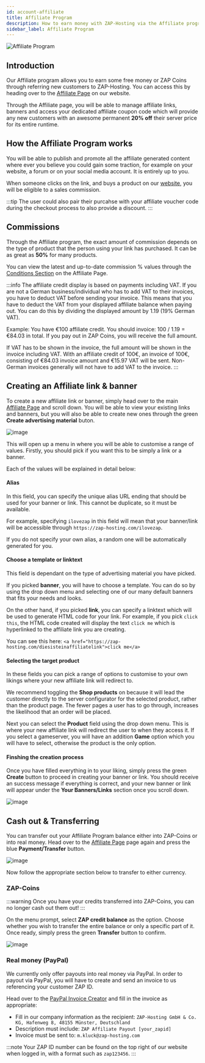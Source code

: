 ```yaml
---
id: account-affiliate
title: Affiliate Program
description: How to earn money with ZAP-Hosting via the Affiliate program - ZAP-Hosting.com documentation
sidebar_label: Affiliate Program
---
```


![Affiliate Program](https://screensaver01.zap-hosting.com/index.php/s/GoXwRnHrRARc4jk/preview)

## Introduction
Our Affiliate program allows you to earn some free money or ZAP Coins through referring new customers to ZAP-Hosting. You can access this by heading over to the [Affiliate Page](https://zap-hosting.com/en/customer/affiliate/) on our website.

Through the Affiliate page, you will be able to manage affiliate links, banners and access your dedicated affiliate coupon code which will provide any new customers with an awesome permanent **20% off** their server price for its entire runtime.

## How the Affiliate Program works
You will be able to publish and promote all the affiliate generated content where ever you believe you could gain some traction, for example on your website, a forum or on your social media account. It is entirely up to you.

When someone clicks on the link, and buys a product on our [website](https://zap-hosting.com/), you will be eligible to a sales commission. 

:::tip
The user could also pair their purcahse with your affiliate voucher code during the checkout process to also provide a discount.
:::

## Commissions
Through the Affiliate program, the exact amount of commission depends on the type of product that the person using your link has purchased. It can be as great as **50%** for many products.

You can view the latest and up-to-date commission % values through the [Conditions Section](https://zap-hosting.com/en/customer/affiliate/conditions/) on the Affiliate Page.

:::info
The affiliate credit display is based on payments including VAT. If you are not a German business/individual who has to add VAT to their invoices, you have to deduct VAT before sending your invoice. This means that you have to deduct the VAT from your displayed affiliate balance when paying out. You can do this by dividing the displayed amount by 1.19 (19% German VAT).

Example: You have €100 affiliate credit. You should invoice: 100 / 1.19 = €84.03 in total. If you pay out in ZAP Coins, you will receive the full amount.

If VAT has to be shown in the invoice, the full amount will be shown in the invoice including VAT. With an affiliate credit of 100€, an invoice of 100€, consisting of €84.03 invoice amount and €15.97 VAT will be sent. Non-German invoices generally will not have to add VAT to the invoice.
:::

## Creating an Affiliate link & banner
To create a new affiliate link or banner, simply head over to the main [Affiliate Page](https://zap-hosting.com/en/customer/affiliate/) and scroll down. You will be able to view your existing links and banners, but you will also be able to create new ones through the green **Create advertising material** buton.

![image](https://screensaver01.zap-hosting.com/index.php/s/zHjcrXACxAoA7qJ/preview)

This will open up a menu in where you will be able to customise a range of values. Firstly, you should pick if you want this to be simply a link or a banner.

Each of the values will be explained in detail below:

#### Alias
In this field, you can specify the unique alias URL ending that should be used for your banner or link. This cannot be duplicate, so it must be available.

For example, specifying `ilovezap` in this field will mean that your banner/link will be accessible through `https://zap-hosting.com/ilovezap`.

If you do not specify your own alias, a random one will be automatically generated for you.

#### Choose a template or linktext
This field is dependant on the type of advertising material you have picked. 

If you picked **banner**, you will have to choose a template. You can do so by using the drop down menu and selecting one of our many default banners that fits your needs and looks.

On the other hand, if you picked **link**, you can specify a linktext which will be used to generate HTML code for your link. For example, if you pick `click this`, the HTML code created will display the text `click me` which is hyperlinked to the affiliate link you are creating. 

You can see this here: `<a href="https://zap-hosting.com/diesisteinaffiliatelink">click me</a>`

#### Selecting the target product
In these fields you can pick a range of options to customise to your own likings where your new affiliate link will redirect to.

We recommend toggling the **Shop products** on because it will lead the customer directly to the server configurator for the selected product, rather than the product page. The fewer pages a user has to go through, increases the likelihood that an order will be placed.

Next you can select the **Product** field using the drop down menu. This is where your new affiliate link will redirect the user to when they access it. If you select a gameserver, you will have an addition **Game** option which you will have to select, otherwise the product is the only option.

#### Finshing the creation process
Once you have filled everything in to your liking, simply press the green **Create** button to proceed in creating your banner or link. You should receive an success message if everything is correct, and your new banner or link will appear under the **Your Banners/Links** section once you scroll down.

![image](https://screensaver01.zap-hosting.com/index.php/s/THYSkKPHtSpMgiy/preview)

## Cash out & Transferring

You can transfer out your Affiliate Program balance either into ZAP-Coins or into real money. Head over to the [Affiliate Page](https://zap-hosting.com/en/customer/affiliate/) page again and press the blue **Payment/Transfer** button.

![image](https://screensaver01.zap-hosting.com/index.php/s/GnzqQrQtC3jtzt9/preview)

Now follow the appropriate section below to transfer to either currency.

### ZAP-Coins

:::warning
Once you have your credits transferred into ZAP-Coins, you can no longer cash out them out!
:::

On the menu prompt, select **ZAP credit balance** as the option. Choose whether you wish to transfer the entire balance or only a specific part of it. Once ready, simply press the green **Transfer** button to confirm.

![image](https://screensaver01.zap-hosting.com/index.php/s/HyCXmc2KzqSY4yL/preview)

### Real money (PayPal)

We currently only offer payouts into real money via PayPal. In order to payout via PayPal, you will have to create and send an invoice to us referencing your customer ZAP ID.

Head over to the [PayPal Invoice Creator](https://www.paypal.com/invoice/create?fromWidget=newuser) and fill in the invoice as appropriate:

- Fill in our company information as the recipient: `ZAP-Hosting GmbH & Co. KG, Hafenweg 8, 48155 Münster, Deutschland`
- Description must include: `ZAP Affiliate Payout [your_zapid]`
- Invoice must be sent to: `m.kluck@zap-hosting.com`

:::note
Your ZAP ID number can be found on the top right of our website when logged in, with a format such as `zap123456`.
:::